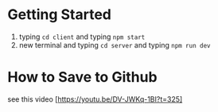 # Getting Started

1. typing `cd client` and typing `npm start`
2. new terminal and typing `cd server` and typing `npm run dev`

# How to Save to Github

see this video [https://youtu.be/DV-JWKq-1BI?t=325]